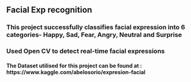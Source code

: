 ## Facial Exp recognition
<h3>This project successfully classifies facial expression into 6 categories- Happy, Sad, Fear, Angry, Neutral and Surprise </h3>
<h3>Used Open CV to detect real-time facial expressions</h3>
<h4>The Dataset utilised for this project can be found at : https://www.kaggle.com/abelosorio/expresion-facial </h4>
